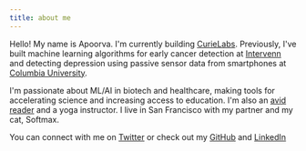 ```yaml
---
title: about me
---
```


Hello! My name is Apoorva. I'm currently building [CurieLabs](https://www.curielabs.net/). Previously, I've built machine learning algorithms for early cancer detection at [Intervenn](https://intervenn.com/) and detecting depression using passive sensor data from smartphones at [Columbia University](https://www.columbiapsychiatry.org/).

I'm passionate about ML/AI in biotech and healthcare, making tools for accelerating science and increasing access to education. I'm also an [avid reader](https://www.goodreads.com/user/show/28709194-apoorva-srinivasan) and a yoga instructor. I live in San Francisco with my partner and my cat, Softmax.  


You can connect with me on [Twitter](https://twitter.com/apoorvasriniva) or check out my [GitHub](https://github.com/apoorvasrinivasan26) and [LinkedIn](https://www.linkedin.com/in/apoorva-srinivasan26/)

